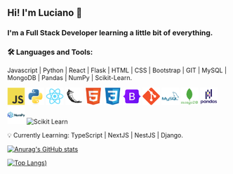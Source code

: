 ## Hi! I'm Luciano 👋

### I'm a Full Stack Developer learning a little bit of everything.


<h3 align="left">🛠️ Languages and Tools:</h3>
Javascript | Python | React | Flask | HTML | CSS | Bootstrap | GIT | MySQL | MongoDB | Pandas |
NumPy | Scikit-Learn. 

<p align="left">

<img src="https://github.com/devicons/devicon/blob/master/icons/javascript/javascript-original.svg" alt="Javascript" width="40" height="40"/>

<img src="https://github.com/devicons/devicon/blob/master/icons/python/python-original.svg" alt="Python" width="40" height="40"/>

<img src="https://github.com/devicons/devicon/blob/master/icons/react/react-original.svg" alt="React" width="40" height="40"/>

<img src="https://github.com/devicons/devicon/blob/master/icons/flask/flask-original.svg" alt="Flask" width="40" height="40"/>

<img src="https://github.com/devicons/devicon/blob/master/icons/html5/html5-original.svg" alt="HTML" width="40" height="40"/>

<img src="https://github.com/devicons/devicon/blob/master/icons/css3/css3-original.svg" alt="CSS" width="40" height="40"/>

<img src="https://github.com/devicons/devicon/blob/master/icons/bootstrap/bootstrap-original.svg" alt="Bootstrap" width="40" height="40"/>

<img src="https://github.com/devicons/devicon/blob/master/icons/git/git-original.svg" alt="Git" width="40" height="40"/>

<img src="https://github.com/devicons/devicon/blob/master/icons/mysql/mysql-plain-wordmark.svg" alt="MySQL" width="40" height="40"/>

<img src="https://github.com/devicons/devicon/blob/master/icons/mongodb/mongodb-plain-wordmark.svg" alt="MongoDB" width="40" height="40"/>

<img src="https://github.com/devicons/devicon/blob/master/icons/pandas/pandas-original-wordmark.svg" alt="Pandas" width="40" height="40"/>

<img src="https://github.com/devicons/devicon/blob/master/icons/numpy/numpy-original-wordmark.svg" alt="NumPy" width="40" height="40"/>

<img src="https://upload.wikimedia.org/wikipedia/commons/0/05/Scikit_learn_logo_small.svg" alt="Scikit Learn" width="40" height="40"/>



</p>

💡 Currently Learning: TypeScript | NextJS | NestJS | Django.

[![Anurag's GitHub stats](https://github-readme-stats.vercel.app/api?username=Luciano-C&show_icons=true&theme=dark)](https://github.com/anuraghazra/github-readme-stats)

[![Top Langs](https://github-readme-stats.vercel.app/api/top-langs/?username=Luciano-C&layout=compact&theme=dark))](https://github.com/Luciano-C/github-readme-stats)

